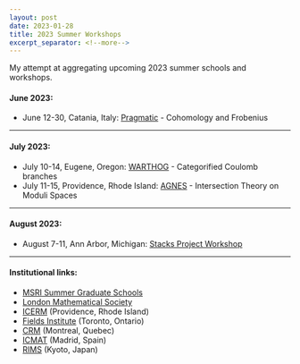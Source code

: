 ```yaml
---
layout: post
date: 2023-01-28
title: 2023 Summer Workshops
excerpt_separator: <!--more-->
---
```


My attempt at aggregating upcoming 2023 summer schools and workshops. 
<!--more-->

#### June 2023:
* June 12-30, Catania, Italy: [Pragmatic](https://www.dmi.unict.it/pragmatic/docs/Pragmatic2023-1Ann.html) - Cohomology and Frobenius

---

#### July 2023:
* July 10-14, Eugene, Oregon: [WARTHOG](https://pages.uoregon.edu/belias/WARTHOG/CoulCat/index.html) - Categorified Coulomb branches
* July 11-15, Providence, Rhode Island: [AGNES](https://sites.google.com/site/agneshomepage/brown-2023-agnes-summer-school) - Intersection Theory on Moduli Spaces

---

#### August 2023:
* August 7-11, Ann Arbor, Michigan: [Stacks Project Workshop](https://stacks.github.io/)

---

#### Institutional links:
* [MSRI Summer Graduate Schools](https://www.msri.org/web/msri/scientific/workshops/summer-graduate-school)
* [London Mathematical Society](https://www.lms.ac.uk/events/lms-research-schools)
* [ICERM](https://icerm.brown.edu/programs/) (Providence, Rhode Island)
* [Fields Institute](http://www.fields.utoronto.ca/activities/workshops) (Toronto, Ontario)
* [CRM](https://www.crmath.ca/en/activities/schools/) (Montreal, Quebec)
* [ICMAT](https://www.icmat.es/events/workshops/) (Madrid, Spain)
* [RIMS](https://www.kurims.kyoto-u.ac.jp/kyoten/en/workshop.html) (Kyoto, Japan)
